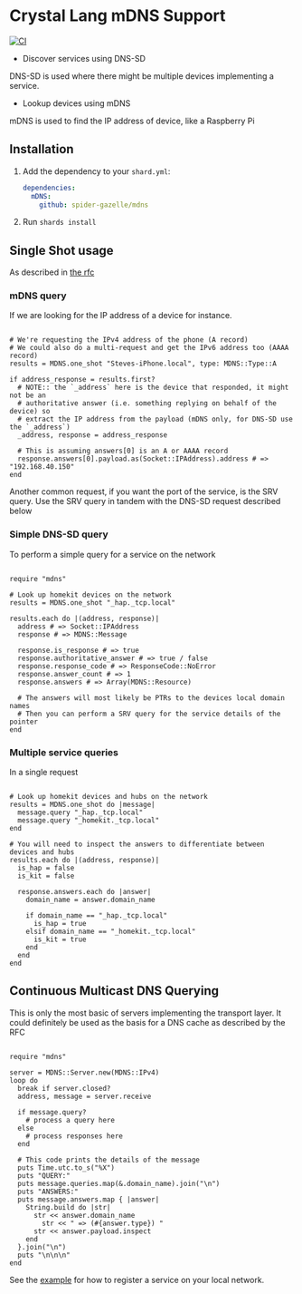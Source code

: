# Crystal Lang mDNS Support

[![CI](https://github.com/spider-gazelle/mdns/actions/workflows/ci.yml/badge.svg)](https://github.com/spider-gazelle/mdns/actions/workflows/ci.yml)

* Discover services using DNS-SD

DNS-SD is used where there might be multiple devices implementing a service.

* Lookup devices using mDNS

mDNS is used to find the IP address of device, like a Raspberry Pi

## Installation

1. Add the dependency to your `shard.yml`:

   ```yaml
   dependencies:
     mDNS:
       github: spider-gazelle/mdns
   ```

2. Run `shards install`


## Single Shot usage

As described in [the rfc](https://tools.ietf.org/html/rfc6762#section-5.1)


### mDNS query

If we are looking for the IP address of a device for instance.

```crystal

# We're requesting the IPv4 address of the phone (A record)
# We could also do a multi-request and get the IPv6 address too (AAAA record)
results = MDNS.one_shot "Steves-iPhone.local", type: MDNS::Type::A

if address_response = results.first?
  # NOTE:: the `_address` here is the device that responded, it might not be an
  # authoritative answer (i.e. something replying on behalf of the device) so
  # extract the IP address from the payload (mDNS only, for DNS-SD use the `_address`)
  _address, response = address_response

  # This is assuming answers[0] is an A or AAAA record
  response.answers[0].payload.as(Socket::IPAddress).address # => "192.168.40.150"
end

```

Another common request, if you want the port of the service, is the SRV query.
Use the SRV query in tandem with the DNS-SD request described below


### Simple DNS-SD query

To perform a simple query for a service on the network

```crystal

require "mdns"

# Look up homekit devices on the network
results = MDNS.one_shot "_hap._tcp.local"

results.each do |(address, response)|
  address # => Socket::IPAddress
  response # => MDNS::Message

  response.is_response # => true
  response.authoritative_answer # => true / false
  response.response_code # => ResponseCode::NoError
  response.answer_count # => 1
  response.answers # => Array(MDNS::Resource)

  # The answers will most likely be PTRs to the devices local domain names
  # Then you can perform a SRV query for the service details of the pointer
end

```

### Multiple service queries

In a single request

```crystal

# Look up homekit devices and hubs on the network
results = MDNS.one_shot do |message|
  message.query "_hap._tcp.local"
  message.query "_homekit._tcp.local"
end

# You will need to inspect the answers to differentiate between devices and hubs
results.each do |(address, response)|
  is_hap = false
  is_kit = false

  response.answers.each do |answer|
    domain_name = answer.domain_name

    if domain_name == "_hap._tcp.local"
      is_hap = true
    elsif domain_name == "_homekit._tcp.local"
      is_kit = true
    end
  end
end

```


## Continuous Multicast DNS Querying

This is only the most basic of servers implementing the transport layer.
It could definitely be used as the basis for a DNS cache as described by the RFC

```crystal

require "mdns"

server = MDNS::Server.new(MDNS::IPv4)
loop do
  break if server.closed?
  address, message = server.receive

  if message.query?
    # process a query here
  else
    # process responses here
  end

  # This code prints the details of the message
  puts Time.utc.to_s("%X")
  puts "QUERY:"
  puts message.queries.map(&.domain_name).join("\n")
  puts "ANSWERS:"
  puts message.answers.map { |answer|
    String.build do |str|
      str << answer.domain_name
    	str << " => (#{answer.type}) "
      str << answer.payload.inspect
    end
  }.join("\n")
  puts "\n\n\n"
end

```

See the [example](https://github.com/spider-gazelle/mdns/tree/master/examples) for how to register a service on your local network.
